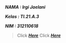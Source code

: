 **_<p>NAMA : Irgi Jaelani</p>_**
**_<p>Kelas : TI.21.A.3</p>_**
**_<p>NIM : 312110618</p>_**

> Click **_[Here](https://documenter.getpostman.com/view/19500855/2s93Juv3wB)_**
> Click **_[Here](http://localhost/tabel-absen/)_**
